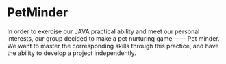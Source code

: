 # PetMinder
In order to exercise our JAVA practical ability and meet our personal interests, our group decided to make a pet nurturing game —— Pet minder. We want to master the corresponding skills through this practice, and have the ability to develop a project independently.
